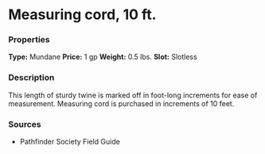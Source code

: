 ﻿---
Title: "Measuring cord, 10 ft."
Type: "Mundane"
Price: "1 gp"
Weight: "0.5 lbs."
Slot: "Slotless"
Description: |
  "This length of sturdy twine is marked off in foot-long increments for ease of measurement. Measuring cord is purchased in increments of 10 feet."
Sources: "['Pathfinder Society Field Guide']"
---

# Measuring cord, 10 ft.

### Properties

**Type:** Mundane **Price:** 1 gp **Weight:** 0.5 lbs. **Slot:** Slotless

### Description

This length of sturdy twine is marked off in foot-long increments for ease of measurement. Measuring cord is purchased in increments of 10 feet.

### Sources

* Pathfinder Society Field Guide